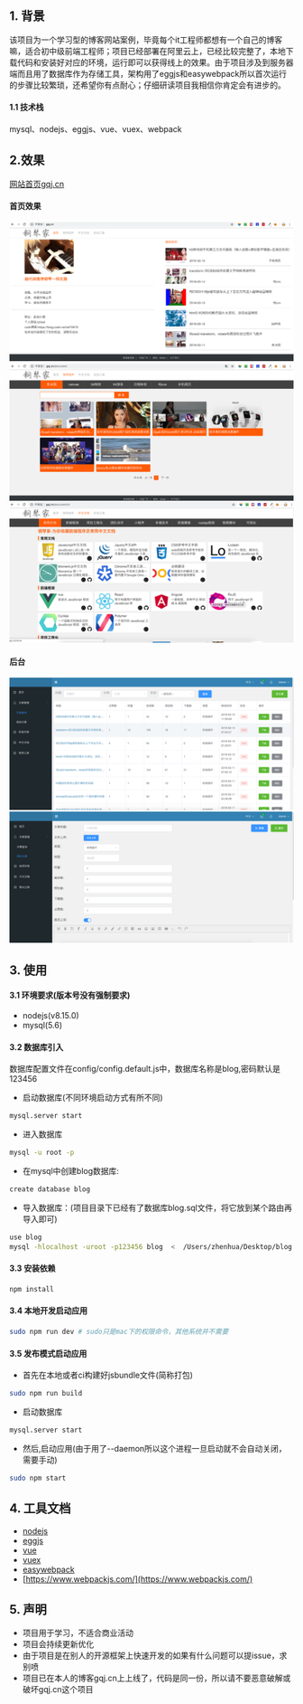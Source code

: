 ## 1. 背景
该项目为一个学习型的博客网站案例，毕竟每个it工程师都想有一个自己的博客嘛，适合初中级前端工程师；项目已经部署在阿里云上，已经比较完整了，本地下载代码和安装好对应的环境，运行即可以获得线上的效果。由于项目涉及到服务器端而且用了数据库作为存储工具，架构用了eggjs和easywebpack所以首次运行的步骤比较繁琐，还希望你有点耐心；仔细研读项目我相信你肯定会有进步的。
#### 1.1 技术栈
mysql、nodejs、eggjs、vue、vuex、webpack
## 2.效果
[网站首页gqj.cn](http://gqj.cn)
#### 首页效果
![](/gitImages/index.png)
![](/gitImages/index1.png)
![](/gitImages/index2.png)
#### 后台
![](/gitImages/admin.png)
![](/gitImages/admin1.png)
## 3. 使用
#### 3.1 环境要求(版本号没有强制要求)
- nodejs(v8.15.0)
- mysql(5.6)

#### 3.2 数据库引入
数据库配置文件在config/config.default.js中，数据库名称是blog,密码默认是123456
- 启动数据库(不同环境启动方式有所不同)
```bash
mysql.server start
```
- 进入数据库
```bash
mysql -u root -p
```
- 在mysql中创建blog数据库:
```bash
create database blog
```
- 导入数据库：(项目目录下已经有了数据库blog.sql文件，将它放到某个路由再导入即可)
```bash
use blog
mysql -hlocalhost -uroot -p123456 blog  <  /Users/zhenhua/Desktop/blog.sql;
```
#### 3.3 安装依赖

```bash
npm install
```

#### 3.4 本地开发启动应用

```bash
sudo npm run dev # sudo只是mac下的权限命令，其他系统并不需要
```

#### 3.5 发布模式启动应用

- 首先在本地或者ci构建好jsbundle文件(简称打包)

```bash
sudo npm run build 
```
- 启动数据库

```bash
mysql.server start
```

- 然后,启动应用(由于用了--daemon所以这个进程一旦启动就不会自动关闭，需要手动)

```bash
sudo npm start 
```
## 4. 工具文档
- [nodejs](http://nodejs.cn/api/)
- [eggjs](https://eggjs.org/zh-cn/)
- [vue](https://cn.vuejs.org/)
- [vuex](https://vuex.vuejs.org/)
- [easywebpack](https://www.yuque.com/easy-team/easywebpack)
- [https://www.webpackjs.com/](https://www.webpackjs.com/)

## 5. 声明
- 项目用于学习，不适合商业活动
- 项目会持续更新优化
- 由于项目是在别人的开源框架上快速开发的如果有什么问题可以提issue，求别喷
- 项目已在本人的博客gqj.cn上上线了，代码是同一份，所以请不要恶意破解或破坏gqj.cn这个项目


